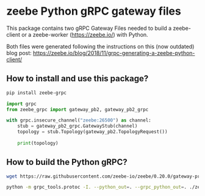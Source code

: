 # zeebe Python gRPC gateway files

This package contains two gRPC Gateway Files needed to build a zeebe-client or a zeebe-worker (https://zeebe.io/)
with Python.

Both files were generated following the instructions on this (now outdated) blog post:
https://zeebe.io/blog/2018/11/grpc-generating-a-zeebe-python-client/

## How to install and use this package?

```bash
pip install zeebe-grpc
```
```python
import grpc
from zeebe_grpc import gateway_pb2, gateway_pb2_grpc

with grpc.insecure_channel("zeebe:26500") as channel:
    stub = gateway_pb2_grpc.GatewayStub(channel)
    topology = stub.Topology(gateway_pb2.TopologyRequest())
    
    print(topology)
```

## How to build the Python gRPC?

```bash
wget https://raw.githubusercontent.com/zeebe-io/zeebe/0.20.0/gateway-protocol/src/main/proto/gateway.proto -O ./zeebe_grpc/gateway.proto

python -m grpc_tools.protoc -I. --python_out=. --grpc_python_out=. ./zeebe_grpc/gateway.proto
```